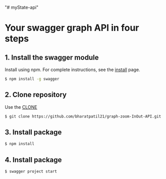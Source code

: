 "# myState-api" 
# Your swagger graph API in four steps

## 1. Install the swagger module

Install using npm. For complete instructions, see the [install](./docs/install.md) page.

```bash
$ npm install -g swagger
```

## 2. Clone repository

Use the [CLONE](https://github.com/bharatpatil21/graph-zoom-InOut-API.git) 

```bash
$ git clone https://github.com/bharatpatil21/graph-zoom-InOut-API.git
```

## 3. Install package

```bash
$ npm install
```

## 4. Install package

```bash
$ swagger project start
```
